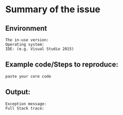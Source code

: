 # Summary of the issue



## Environment

```
The in-use version:
Operating system: 
IDE: (e.g. Visual Studio 2015)
```

## Example code/Steps to reproduce:

```
paste your core code
```

## Output:

```
Exception message:
Full Stack trace:
```

